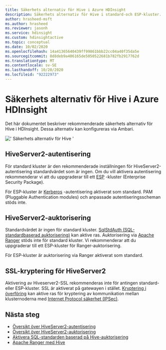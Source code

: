 ```yaml
---
title: Säkerhets alternativ för Hive i Azure HDInsight
description: Säkerhets alternativ för Hive i standard-och ESP-kluster.
author: hrasheed-msft
ms.author: hrasheed
ms.reviewer: jasonh
ms.service: hdinsight
ms.custom: hdinsightactive
ms.topic: conceptual
ms.date: 10/02/2020
ms.openlocfilehash: 14a41365640439ff99861bbb22cc04a40f35da5e
ms.sourcegitcommit: 8d8deb9a406165de5050522681b782fb2917762d
ms.translationtype: MT
ms.contentlocale: sv-SE
ms.lasthandoff: 10/20/2020
ms.locfileid: "92222973"
---
```

# <a name="security-options-for-hive-in-azure-hdinsight"></a>Säkerhets alternativ för Hive i Azure HDInsight

Det här dokumentet beskriver rekommenderade säkerhets alternativ för Hive i HDInsight. Dessa alternativ kan konfigureras via Ambari.

![' Säkerhets alternativ för Hive '](./media/hdinsight-security-options-for-hive/security-options-hive.png "Säkerhets alternativ för Hive")

## <a name="hiveserver2-authentication"></a>HiveServer2-autentisering

För standard kluster är den rekommenderade inställningen för HiveServer2-autentisering standardvärdet som är ingen. Om du vill aktivera autentisering rekommenderar vi att du uppgraderar till ett [ESP](https://docs.microsoft.com/azure/hdinsight/domain-joined/hdinsight-security-overview) -kluster (Enterprise Security Package). 

För ESP-kluster är [Kerberos](https://web.mit.edu/Kerberos/) -autentisering aktiverat som standard. PAM (Pluggable Authentication modules) och anpassade autentiseringsscheman stöds inte.

## <a name="hiveserver2-authorization"></a>HiveServer2-auktorisering

Standardvärdet är ingen för standard kluster. [SqlStdAuth (SQL-standardbaserad auktorisering)](https://cwiki.apache.org/confluence/display/Hive/SQL+Standard+based+hive+authorization) kan aktive ras. Auktorisering via [Apache Ranger](https://ranger.apache.org/) stöds inte för standard kluster. Vi rekommenderar att du uppgraderar till ett ESP-kluster för Ranger-auktorisering. 

För ESP-kluster är auktorisering via Ranger aktiverat som standard. 


## <a name="ssl-encryption-for-hiveserver2"></a>SSL-kryptering för HiveServer2

Aktivering av Hiveserver2-SSL rekommenderas inte för antingen standard-eller ESP-kluster. SSL är aktiverat på gatewayen i stället. [Kryptering i överföring](https://docs.microsoft.com/azure/hdinsight/domain-joined/encryption-in-transit) kan aktive ras för kryptering av kommunikation mellan klusternoderna med [Internet Protocol säkerhet (IPSec)](https://en.wikipedia.org/wiki/IPsec).


## <a name="next-steps"></a>Nästa steg
* [Översikt över HiveServer2-autentisering](https://cwiki.apache.org/confluence/display/Hive/Setting+up+HiveServer2#SettingUpHiveServer2-Authentication/SecurityConfiguration)
* [Översikt över HiveServer2-auktorisering](https://cwiki.apache.org/confluence/display/Hive/LanguageManual+Authorization#:~:text=%20Overview%20of%20Authorization%20Modes%20%201%201,and%20Apache%20Sentry%20are%20apache%20projects...%20More%20)
* [Aktivera SQL-standarden baserad på Hive-auktorisering](https://community.cloudera.com/t5/Community-Articles/Getting-started-with-SQLStdAuth/ta-p/244263)
* [Apache Ranger med Hive](https://docs.microsoft.com/azure/hdinsight/domain-joined/apache-domain-joined-run-hive#:~:text=Create%20Hive%20ODBC%20data%20source%20%20%20,Enter%20hiveuser1%40contoso158.onmicrosoft.c%20...%20%205%20more%20rows%20)

